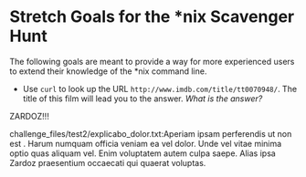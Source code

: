 # Stretch Goals for the *nix Scavenger Hunt

The following goals are meant to provide a way for more experienced users to
extend their knowledge of the *nix command line.

* Use `curl` to look up the URL `http://www.imdb.com/title/tt0070948/`. The title of this film will lead you to the answer. *What is the answer?*

ZARDOZ!!!


challenge_files/test2/explicabo_dolor.txt:Aperiam ipsam perferendis ut non est
. Harum numquam officia veniam ea vel dolor. Unde vel vitae minima optio quas 
aliquam vel. Enim voluptatem autem culpa saepe. Alias ipsa Zardoz praesentium 
occaecati qui quaerat voluptas.